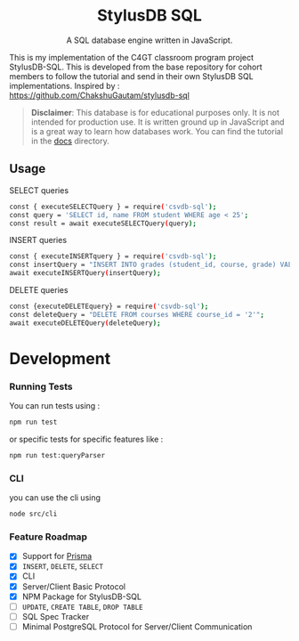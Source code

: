 <h1 align="center">StylusDB SQL</h1>
<p align="center">
A SQL database engine written in JavaScript.

</p>

This is my implementation of the C4GT classroom program project StylusDB-SQL. This is developed from the base repository for cohort members to follow the tutorial and send in their own StylusDB SQL implementations. Inspired by : https://github.com/ChakshuGautam/stylusdb-sql

> **Disclaimer**:
> This database is for educational purposes only. It is not intended for production use. It is written ground up in JavaScript and is a great way to learn how databases work. You can find the tutorial in the [docs](./docs) directory.

## Usage

SELECT queries

```bash
const { executeSELECTQuery } = require('csvdb-sql');
const query = 'SELECT id, name FROM student WHERE age < 25';
const result = await executeSELECTQuery(query);
```

INSERT queries

```bash
const { executeINSERTquery } = require('csvdb-sql');
const insertQuery = "INSERT INTO grades (student_id, course, grade) VALUES ('4', 'Physics', 'A')";
await executeINSERTQuery(insertQuery);
```

DELETE queries

```bash
const {executeDELETEquery} = require('csvdb-sql');
const deleteQuery = "DELETE FROM courses WHERE course_id = '2'";
await executeDELETEQuery(deleteQuery);
```

# Development

### Running Tests

You can run tests using :

```bash
npm run test
```

or specific tests for specific features like :

```bash
npm run test:queryParser
```

### CLI

you can use the cli using

```bash
node src/cli
```

### Feature Roadmap

- [x] Support for [Prisma](https://www.prisma.io/)
- [x] `INSERT`, `DELETE`, `SELECT`
- [x] CLI
- [x] Server/Client Basic Protocol
- [x] NPM Package for StylusDB-SQL
- [ ] `UPDATE`, `CREATE TABLE`, `DROP TABLE`
- [ ] SQL Spec Tracker
- [ ] Minimal PostgreSQL Protocol for Server/Client Communication
